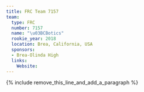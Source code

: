 ```yaml
---
title: FRC Team 7157
team:
  type: FRC
  number: 7157
  name: "\u03BCBotics"
  rookie_year: 2018
  location: Brea, California, USA
  sponsors:
  - Brea-Olinda High
  links:
    Website:
---
```


{% include remove_this_line_and_add_a_paragraph %}